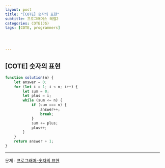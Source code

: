 ```yaml
---
layout: post
title: "[COTE] 숫자의 표현"
subtitle: 프로그래머스 레벨2
categories: COTE(JS)
tags: [COTE, programmers]




---
```


## [COTE] 숫자의 표현

```javascript
function solution(n) {
    let answer = 0;
    for (let i = 1; i < n; i++) {
        let sum = 0;
        let plus = i;
        while (sum <= n) {
            if (sum === n) {
                answer++;
                break;
            }
            sum += plus;
            plus++;
        }
    }
    return answer + 1;
}
```

---

문제 : [프로그래머-숫자의 표현](https://programmers.co.kr/learn/courses/30/lessons/12924?language=javascript)
